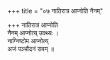 +++
title = "०७ नातिरात्र आप्नोति नैनम्"

+++
नातिरात्र आप्नोति  
नैनम् आप्नोत्य् उक्थ्यः ।  
नाग्निष्टोम आप्नोत्य्  
अजं पञ्चौदनं सवम् ॥